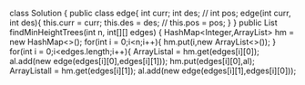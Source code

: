 class Solution {
public class edge{
int curr;
int des;
// int pos;
edge(int curr, int des){
this.curr = curr;
this.des = des;
// this.pos = pos;
}
}
public List<Integer> findMinHeightTrees(int n, int[][] edges) {
HashMap<Integer,ArrayList<edge>> hm = new HashMap<>();
for(int i = 0;i<n;i++){
hm.put(i,new ArrayList<>());
}
for(int i = 0;i<edges.length;i++){
ArrayList<edge>al = hm.get(edges[i][0]);
al.add(new edge(edges[i][0],edges[i][1]));
hm.put(edges[i][0],al);
ArrayList<edge>all = hm.get(edges[i][1]);
al.add(new edge(edges[i][1],edges[i][0]));